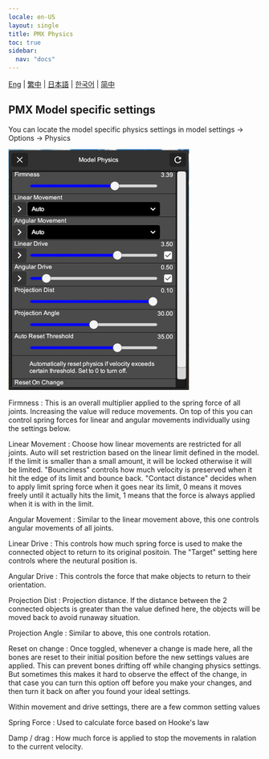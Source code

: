 ```yaml
---
locale: en-US
layout: single
title: PMX Physics
toc: true
sidebar:
  nav: "docs"
---
```

[Eng](/dancexr/features/pmx_physics) | [繁中](/tw/dancexr/features/pmx_physics) | [日本語](/jp/dancexr/features/pmx_physics) | [한국어](/kr/dancexr/features/pmx_physics) | [简中](/zh/dancexr/features/pmx_physics)


## PMX Model specific settings
You can locate the model specific physics settings in model settings -> Options -> Physics

![Model Physics](/images/model-physics.png)

Firmness
:  This is an overall multiplier applied to the spring force of all joints. Increasing the value will reduce movements. On top of this you can control spring forces for linear and angular movements individually using the settings below.

Linear Movement
:  Choose how linear movements are restricted for all joints. Auto will set restriction based on the linear limit defined in the model. If the limit is smaller than a small amount, it will be locked otherwise it will be limited. "Bounciness" controls how much velocity is preserved when it hit the edge of its limit and bounce back. "Contact distance" decides when to apply limit spring force when it goes near its limit, 0 means it moves freely until it actually hits the limit, 1 means that the force is always applied when it is with in the limit. 

Angular Movement
:  Similar to the linear movement above, this one controls angular movements of all joints.

Linear Drive
:  This controls how much spring force is used to make the connected object to return to its original positoin. The "Target" setting here controls where the neutural position is. 

Angular Drive
:  This controls the force that make objects to return to their orientation. 

Projection Dist
:  Projection distance. If the distance between the 2 connected objects is greater than the value defined here, the objects will be moved back to avoid runaway situation. 

Projection Angle
:  Similar to above, this one controls rotation. 

Reset on change
:  Once toggled, whenever a change is made here, all the bones are reset to their initial position before the new settings values are applied. This can prevent bones drifting off while changing physics settings. But sometimes this makes it hard to observe the effect of the change, in that case you can turn this option off before you make your changes, and then turn it back on after you found your ideal settings. 

Within movement and drive settings, there are a few common setting values

Spring Force
:  Used to calculate force based on Hooke's law

Damp / drag
:  How much force is applied to stop the movements in ralation to the current velocity. 
